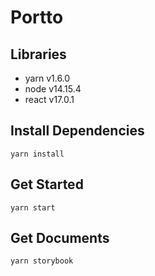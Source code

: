 # Portto

## Libraries
- yarn v1.6.0
- node v14.15.4
- react v17.0.1

## Install Dependencies
```
yarn install
```
## Get Started
```
yarn start
```

## Get Documents
```
yarn storybook
```
